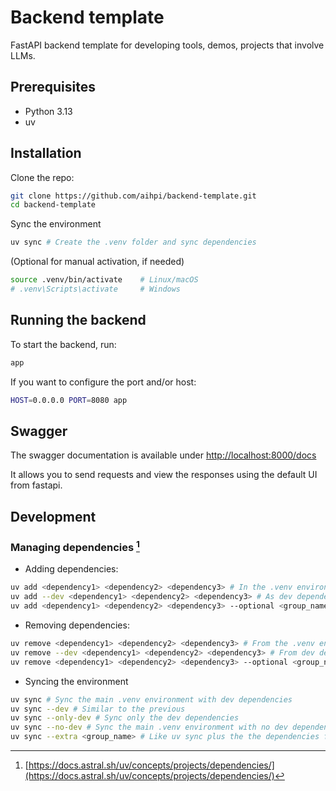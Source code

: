 # Backend template

FastAPI backend template for developing tools, demos, projects that involve LLMs.

## Prerequisites

- Python 3.13
- uv

## Installation

Clone the repo:

```bash
git clone https://github.com/aihpi/backend-template.git
cd backend-template
```

Sync the environment

```bash
uv sync # Create the .venv folder and sync dependencies
```

(Optional for manual activation, if needed)

```bash
source .venv/bin/activate    # Linux/macOS
# .venv\Scripts\activate     # Windows
```

## Running the backend

To start the backend, run:

```bash
app
```

If you want to configure the port and/or host:

```bash
HOST=0.0.0.0 PORT=8080 app
```

## Swagger

The swagger documentation is available under [http://localhost:8000/docs](http://localhost:8000/docs)

It allows you to send requests and view the responses using the default UI from fastapi.

## Development

### Managing dependencies [^dependencies]

- Adding dependencies:

```bash
uv add <dependency1> <dependency2> <dependency3> # In the .venv environment
uv add --dev <dependency1> <dependency2> <dependency3> # As dev dependencies
uv add <dependency1> <dependency2> <dependency3> --optional <group_name> # In an optional group
```

- Removing dependencies:

```bash
uv remove <dependency1> <dependency2> <dependency3> # From the .venv environment
uv remove --dev <dependency1> <dependency2> <dependency3> # From dev dependencies
uv remove <dependency1> <dependency2> <dependency3> --optional <group_name> # From an optional group
```

- Syncing the environment

```bash
uv sync # Sync the main .venv environment with dev dependencies
uv sync --dev # Similar to the previous
uv sync --only-dev # Sync only the dev dependencies
uv sync --no-dev # Sync the main .venv environment with no dev dependencies
uv sync --extra <group_name> # Like uv sync plus the the dependencies from an optional group
```

[^dependencies]: [https://docs.astral.sh/uv/concepts/projects/dependencies/](https://docs.astral.sh/uv/concepts/projects/dependencies/)
